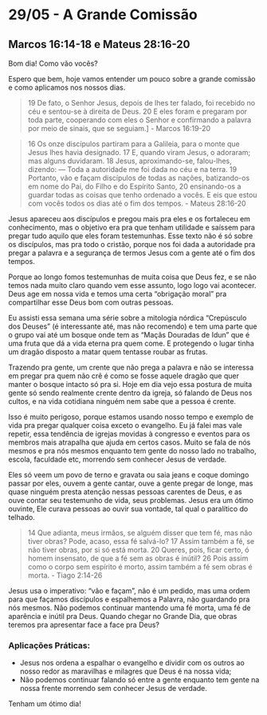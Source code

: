 # 29/05 - A Grande Comissão

## Marcos 16:14-18 e Mateus 28:16-20

Bom dia! Como vão vocês? 

Espero que bem, hoje vamos entender um pouco sobre a grande comissão e como aplicamos nos nossos dias.

> 19 De fato, o Senhor Jesus, depois de lhes ter falado, foi recebido no céu e sentou-se à direita de Deus. 20 E eles foram e pregaram por toda parte, cooperando com eles o Senhor e confirmando a palavra por meio de sinais, que se seguiam.] - Marcos 16:19-20
> 

> 16 Os onze discípulos partiram para a Galileia, para o monte que Jesus lhes havia designado. 17 E, quando viram Jesus, o adoraram; mas alguns duvidaram. 18 Jesus, aproximando-se, falou-lhes, dizendo: — Toda a autoridade me foi dada no céu e na terra. 19 Portanto, vão e façam discípulos de todas as nações, batizando-os em nome do Pai, do Filho e do Espírito Santo, 20 ensinando-os a guardar todas as coisas que tenho ordenado a vocês. E eis que estou com vocês todos os dias até o fim dos tempos. - Mateus 28:16-20
> 

Jesus apareceu aos discípulos e pregou mais pra eles e os fortaleceu em conhecimento, mas o objetivo era pra que tenham utilidade e saíssem para pregar tudo aquilo que eles foram testemunhas. Esse texto não é só sobre os discípulos, mas pra todo o cristão, porque nos foi dada a autoridade pra pregar a palavra e a segurança de termos Jesus com a gente até o fim dos tempos.

Porque ao longo fomos testemunhas de muita coisa que Deus fez, e se não temos nada muito claro quando vem esse assunto, logo logo vai acontecer. Deus age em nossa vida e temos uma certa “obrigação moral” pra compartilhar esse Deus bom com outras pessoas.

Eu assisti essa semana uma série sobre a mitologia nórdica “Crepúsculo dos Deuses” (é interessante até, mas não recomendo) e tem uma parte que o grupo vai até um bosque onde tem as “Maçãs Douradas de Idun” que é uma fruta que dá a vida eterna pra quem come. E protegendo o lugar tinha um dragão disposto a matar quem tentasse roubar as frutas.

Trazendo pra gente, um crente que não prega a palavra e não se interessa em pregar pra quem não crê é como se fosse aquele dragão que quer manter o bosque intacto só pra si. Hoje em dia vejo essa postura de muita gente só sendo realmente crente dentro da igreja, só falando de Deus nos cultos, e na vida cotidiana ninguém nem sabe que a pessoa é crente.

Isso é muito perigoso, porque estamos usando nosso tempo e exemplo de vida pra pregar qualquer coisa exceto o evangelho. Eu já falei mas vale repetir, essa tendência de igrejas movidas à congresso e eventos para os membros mais atrapalha que ajuda em certos casos. Muito se fala de nós mesmos e pra nós mesmos enquanto tem gente do nosso lado no trabalho, escola, faculdade etc, morrendo sem conhecer Jesus de verdade.

Eles só veem um povo de terno e gravata ou saia jeans e coque domingo passar por eles, ouvem a gente cantar, ouve a gente pregar de longe, mas quase ninguém presta atenção nessas pessoas carentes de Deus, e as ouve contar seu testemunho de vida, seus problemas. Jesus era um ótimo ouvinte, Ele curava pessoas ao ouvir sua vontade, tal qual o paralítico do telhado.

> 14 Que adianta, meus irmãos, se alguém disser que tem fé, mas não tiver obras? Pode, acaso, essa fé salvá-lo? 17 Assim também a fé, se não tiver obras, por si só está morta. 20 Queres, pois, ficar certo, ó homem insensato, de que a fé sem as obras é inútil? 26 Pois assim como o corpo sem espírito é morto, assim também a fé sem obras é morta. - Tiago 2:14-26
> 

Jesus usa o imperativo: “vão e façam”, não é um pedido, mas uma ordem para que façamos discípulos e espalhemos a Palavra, não guardando pra nós mesmos. Não podemos continuar mantendo uma fé morta, uma fé de aparência e inútil pra Deus. Quando chegar no Grande Dia, que obras teremos pra apresentar face a face pra Deus?

### Aplicações Práticas:

- Jesus nos ordena a espalhar o evangelho e dividir com os outros ao nosso redor as maravilhas e milagres que Deus é na nossa vida;
- Não podemos continuar falando só entre a gente enquanto tem gente na nossa frente morrendo sem conhecer Jesus de verdade.

Tenham um ótimo dia!